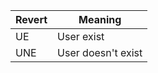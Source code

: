 | Revert | Meaning                                    |
|--------|--------------------------------------------|
| UE     | User exist                                 |
| UNE    | User doesn't exist                       |
